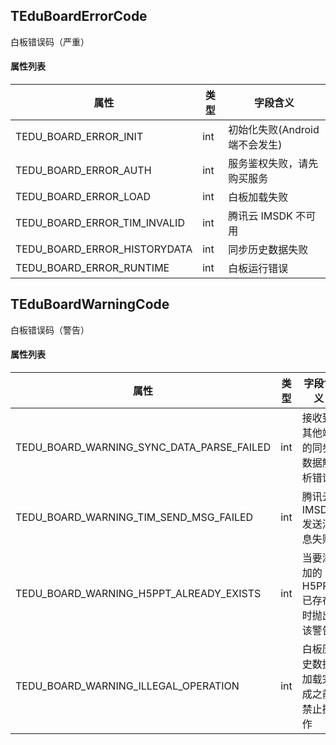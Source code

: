 ## TEduBoardErrorCode
白板错误码（严重） 

#### 属性列表

| 属性 | 类型 | 字段含义 |
| --- | --- | --- |
| TEDU_BOARD_ERROR_INIT | int | 初始化失败(Android 端不会发生)  |
| TEDU_BOARD_ERROR_AUTH | int | 服务鉴权失败，请先购买服务  |
| TEDU_BOARD_ERROR_LOAD | int | 白板加载失败  |
| TEDU_BOARD_ERROR_TIM_INVALID | int | 腾讯云 IMSDK 不可用  |
| TEDU_BOARD_ERROR_HISTORYDATA | int | 同步历史数据失败  |
| TEDU_BOARD_ERROR_RUNTIME | int | 白板运行错误  |


## TEduBoardWarningCode
白板错误码（警告） 

#### 属性列表

| 属性 | 类型 | 字段含义 |
| --- | --- | --- |
| TEDU_BOARD_WARNING_SYNC_DATA_PARSE_FAILED | int | 接收到其他端的同步数据解析错误  |
| TEDU_BOARD_WARNING_TIM_SEND_MSG_FAILED | int | 腾讯云 IMSDK 发送消息失败  |
| TEDU_BOARD_WARNING_H5PPT_ALREADY_EXISTS | int | 当要添加的 H5PPT 已存在时抛出该警告  |
| TEDU_BOARD_WARNING_ILLEGAL_OPERATION | int | 白板历史数据加载完成之前禁止操作  |


